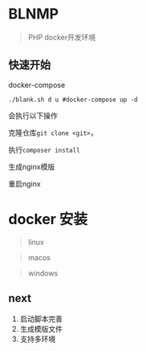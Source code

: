 # BLNMP

> PHP docker开发环境

## 快速开始

docker-compose

```shell
./blank.sh d u #docker-compose up -d
```

会执行以下操作

克隆仓库`git clone <git>`，

执行`composer install`

生成nginx模版

重启nginx

# docker 安装

> linux

> macos

> windows

## next

1. 启动脚本完善
2. 生成模版文件
3. 支持多环境
